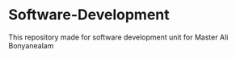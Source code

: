 # Software-Development
This repository made for software development unit for Master Ali Bonyanealam 
